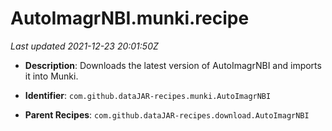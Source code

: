 # AutoImagrNBI.munki.recipe

_Last updated 2021-12-23 20:01:50Z_

- **Description**: Downloads the latest version of AutoImagrNBI and imports it into Munki.

- **Identifier**: `com.github.dataJAR-recipes.munki.AutoImagrNBI`

- **Parent Recipes**: `com.github.dataJAR-recipes.download.AutoImagrNBI`
